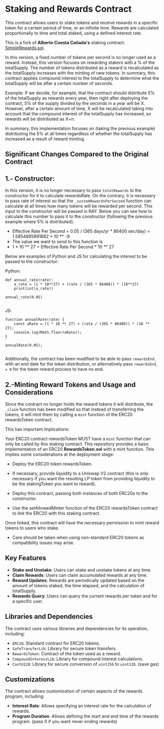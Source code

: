 # Staking and Rewards Contract

This contract allows users to stake tokens and receive rewards in a specific token for a certain period of time, or an infinite time. Rewards are calculated proportionally to time and total staked, using a defined interest rate.

This is a fork of __Alberto Cuesta Cañada's__ staking contract: [SimpleRewards.sol](https://github.com/alcueca/staking/blob/main/src/SimpleRewards.sol).

In this version, a fixed number of tokens per second is no longer used as a reward. Instead, this version focuses on rewarding stakers with a % of the totalSupply. The number of tokens distributed as a reward is recalculated as the totalSupply increases with the minting of new tokens. In summary, this contract applies compound interest to the totalSupply to determine what the totalSupply will be after a certain number of seconds.

Example:
If we decide, for example, that the contract should distribute 5% of the totalSupply as rewards every year, then right after deploying the contract, 5% of the supply divided by the seconds in a year will be X. However, after a certain amount of time, X will be recalculated taking into account that the compound interest of the totalSupply has increased, so rewards will be distributed as X+n.

In summary, this implementation focuses on (taking the previous example) distributing the 5% at all times regardless of whether the totalSupply has increased as a result of reward minting.

## Significant Changes Compared to the Original Contract

## 1.- Constructor:

In this version, it is no longer necessary to pass `totalRewards` to the constructor for it to calculate rewardsRate. On the contrary, it is necessary to pass rate of interest so that the `_customRewardsPerSecond` function can calculate at all times how many tokens will be rewarded per second.
This input to the constructor will be passed in RAY. Below you can see how to calculate this number to pass it to the constructor (following the previous example where 5% is distributed).

* Effective Rate Per Second = 0.05 / (365 days/yr * 86400 sec/day) = 1.5854895991882 * 10 ** -9
* The value we want to send to this function is 
* 1 * 10 ** 27 + Effective Rate Per Second * 10 ** 27

Below are examples of Python and JS for calculating the interest to be passed to the constructor:


Python:

```
def annual_rate(rate):
    a_rate = (1 * 10**27) + (rate / (365 * 86400)) * (10**27)
    print(int(a_rate))

annual_rate(0.05)
       
```

JS:

```
function annualRate(rate) {
    const aRate = (1 * 10 ** 27) + (rate / (365 * 86400)) * (10 ** 27);
    console.log(Math.floor(aRate));
}

annualRate(0.05);
       
```


Additionally, the contract has been modified to be able to pass `rewardsEnd_` with an end date for the token distribution, or alternatively pass `rewardsEnd_ = 0` for the token reward process to have no end.



## 2.-Minting Reward Tokens and Usage and Considerations



Since the contract no longer holds the reward tokens it will distribute, the `_claim` function has been modified so that instead of transferring the tokens, it will mint them by calling a `mint` function of the ERC20 rewardsToken contract.

This has important implications:

Your ERC20 contract rewardsToken MUST have a `mint` function that can only be called by this staking contract. This repository provides a basic implementation of an ERC20 __RewardsToken.sol__ with a mint function. This implies some considerations at the deployment stage:

* Deploy the ERC20 token rewardsToken.

* If necessary, provide liquidity to a Uniswap V2 contract (this is only necessary if you want the resulting LP token from providing liquidity to be the stakingToken you want to reward).

* Deploy this contract, passing both instances of both ERC20s to the constructor.

* Use the setAllowedMinter function of the ERC20 rewardsToken contract to link the ERC20 with this staking contract.

Once linked, this contract will have the necessary permission to mint reward tokens to users who stake.

- Care should be taken when using non-standard ERC20 tokens as compatibility issues may arise.


## Key Features

- **Stake and Unstake**: Users can stake and unstake tokens at any time.
- **Claim Rewards**: Users can claim accumulated rewards at any time.
- **Reward Updates**: Rewards are periodically updated based on the amount of tokens staked, the time elapsed, and the calculation of totalSupply.
- **Rewards Query**: Users can query the current rewards per token and for a specific user.

## Libraries and Dependencies

The contract uses various libraries and dependencies for its operation, including:

- `ERC20`: Standard contract for ERC20 tokens.
- `SafeTransferLib`: Library for secure token transfers.
- `RewardsToken`: Contract of the token used as a reward.
- `CompoundInterestLib`: Library for compound interest calculations.
- `CastU128`: Library for secure conversion of `uint256` to `uint128`. (save gas)

## Customizations

The contract allows customization of certain aspects of the rewards program, including:

- **Interest Rate**: Allows specifying an interest rate for the calculation of rewards.
- **Program Duration**: Allows defining the start and end time of the rewards program. (pass 0 if you want never ending rewards)

